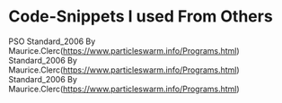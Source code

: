 # Code-Snippets I used From Others

PSO
  Standard_2006 By Maurice.Clerc(https://www.particleswarm.info/Programs.html)
  Standard_2006 By Maurice.Clerc(https://www.particleswarm.info/Programs.html)
  Standard_2006 By Maurice.Clerc(https://www.particleswarm.info/Programs.html)
